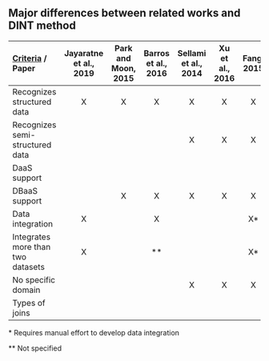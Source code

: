 ## Major differences between related works and DINT method

[Criteria](https://github.com/elivaldolozer/RelatedWork-DINT/blob/master/README.md) / Paper                  | Jayaratne et al., 2019 | Park and Moon, 2015 | Barros et al., 2016 | Sellami et al., 2014 | Xu et al., 2016 | Fang, 2015 | Ribeiro et al., 2018 | **Our DINT miethod**
:---------------------------------|:----------------------:|:-------------------:|:-------------------:|:--------------------:|:---------------:|:----------:|:--------------------:|:--------------------:
Recognizes structured data        |X                       |X                    |X                    |X                     |X                |X           |                      |X
Recognizes semi-structured data   |                        |                     |                     |X                     |X                |X           |X                     |X
DaaS support                      |                        |                     |                     |                      |                 |            |X                     |X
DBaaS support                     |                        |X                    |X                    |X                     |X                |X           |X                     |X
Data integration                  |X                       |                     |X                    |                      |                 |X*          |X                     |X
Integrates more than two datasets |X                       |                     |**                   |                      |                 |X*          |                      |X
No specific domain                |                        |                     |                     |X                     |X                |X           |X                     |X
Types of joins                    |                        |                     |                     |                      |                 |            |                      |X


\* Requires manual effort to develop data integration

** Not specified
